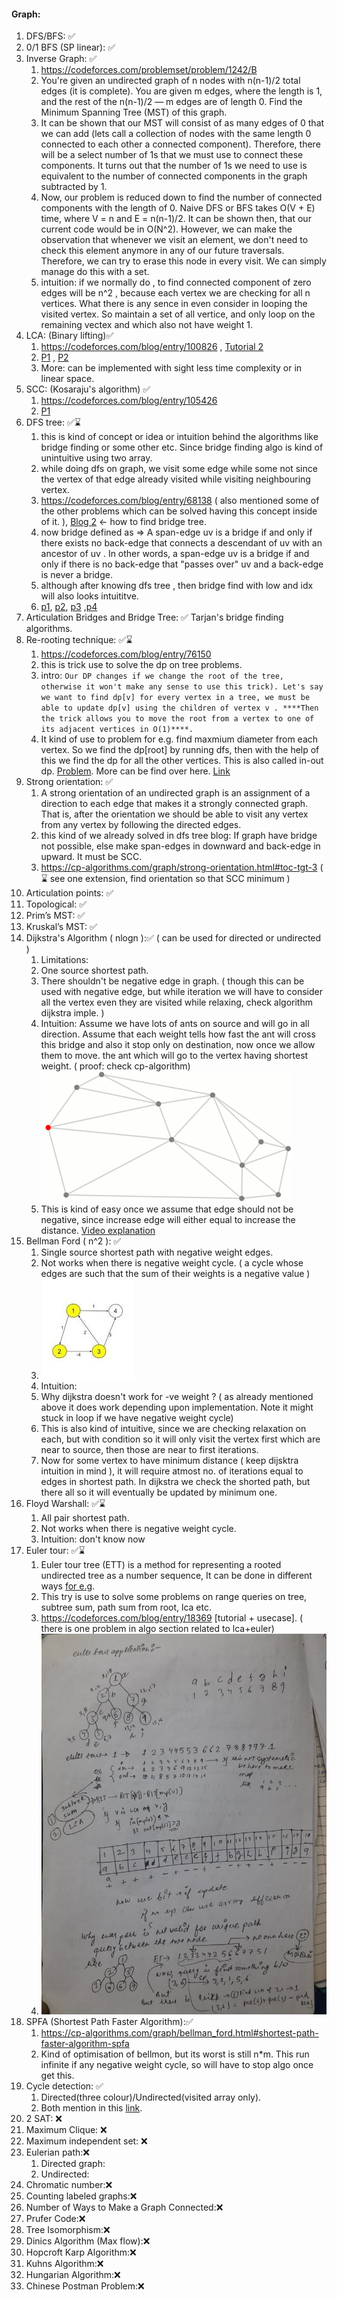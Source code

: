 #### Graph:
1. DFS/BFS: ✅ 
2. 0/1 BFS (SP linear): ✅ 
3. Inverse Graph: ✅
   1. https://codeforces.com/problemset/problem/1242/B
   2. You're given an undirected graph of n nodes with n(n-1)/2 total edges (it is complete). You are given m edges, where the length is 1, and the rest of the n(n-1)/2 — m edges are of length 0. Find the Minimum Spanning Tree (MST) of this graph.
   3. It can be shown that our MST will consist of as many edges of 0 that we can add (lets call a collection of nodes with the same length 0 connected to each other a connected component). Therefore, there will be a select number of 1s that we must use to connect these components. It turns out that the number of 1s we need to use is equivalent to the number of connected components in the graph subtracted by 1.
   4. Now, our problem is reduced down to find the number of connected components with the length of 0. Naive DFS or BFS takes O(V + E) time, where V = n and E = n(n-1)/2. It can be shown then, that our current code would be in O(N^2). However, we can make the observation that whenever we visit an element, we don't need to check this element anymore in any of our future traversals. Therefore, we can try to erase this node in every visit. We can simply manage do this with a set.
   5. intuition: if we normally do , to find connected component of zero edges will be n^2 , because each vertex we are checking for all n vertices. What there is any sence in even consider in looping the visited vertex. So maintain a set of all vertice, and only loop on the remaining vectex and which also not have weight 1. 
4. LCA: (Binary lifting)✅
   1. https://codeforces.com/blog/entry/100826 , [Tutorial 2](https://codeforces.com/blog/entry/74847)
   2. [P1](https://codeforces.com/contest/1516/problem/D) , [P2](https://codeforces.com/contest/1142/problem/B)
   3. More: can be implemented with sight less time complexity or in linear space.
5. SCC: (Kosaraju's algorithm) ✅ 
   1. https://codeforces.com/blog/entry/105426
   2. [P1](https://codeforces.com/contest/22/problem/E)
6. DFS tree: ✅⌛
   1. this is kind of concept or idea or intuition behind the algorithms like bridge finding or some other etc. Since bridge finding algo is kind of unintuitive using two array.
   2. while doing dfs on graph, we visit some edge while some not since the vertex of that edge already visited while visiting neighbouring vertex. 
   3. https://codeforces.com/blog/entry/68138 ( also mentioned some of the other problems which can be solved having this concept inside of it. ), [Blog 2](https://codeforces.com/blog/entry/99259) <- how to find bridge tree.  
   4. now bridge defined as =>  A span-edge uv is a bridge if and only if there exists no back-edge that connects a descendant of uv with an ancestor of uv . In other words, a span-edge uv is a bridge if and only if there is no back-edge that "passes over" uv and a back-edge is never a bridge.
   5. although after knowing dfs tree , then bridge find with low and idx will also looks intuititve.
   6. [p1](https://codeforces.com/contest/412/problem/D), [p2](https://codeforces.com/contest/231/problem/E), [p3](https://codeforces.com/problemset/problem/1000/E) ,[p4](https://codeforces.com/contest/1364/problem/D)
7. Articulation Bridges and Bridge Tree: ✅  Tarjan's bridge finding algorithms.
8. Re-rooting technique: ✅⌛
   1. https://codeforces.com/blog/entry/76150
   2. this is trick use to solve the dp on tree problems.
   3. intro: 
``
      Our DP changes if we change the root of the tree, otherwise it won't make any sense to use this trick). Let's say we want to find dp[v] for every vertex in a tree, we must be able to update dp[v] using the children of vertex v . ****Then the trick allows you to move the root from a vertex to one of its adjacent vertices in O(1)****.
`` 
   4. It kind of use to problem for e.g. find maxmium diameter from each vertex. So we find the dp[root] by running dfs, then with the help of this we find the dp for all the other vertices. This is also called in-out dp. [Problem](https://codeforces.com/contest/1187/problem/E). More can be find over here. [Link](https://codeforces.com/blog/entry/20935)  
9. Strong orientation: ✅
   1. A strong orientation of an undirected graph is an assignment of a direction to each edge that makes it a strongly connected graph. That is, after the orientation we should be able to visit any vertex from any vertex by following the directed edges.
   2. this kind of we already solved in dfs tree blog: If graph have bridge not possible, else make span-edges in downward and back-edge in upward. It must be SCC.
   3. https://cp-algorithms.com/graph/strong-orientation.html#toc-tgt-3 ( ⌛ see one extension, find orientation so that SCC minimum )
10. Articulation points: ✅
11. Topological: ✅
12. Prim’s MST: ✅
13. Kruskal’s MST: ✅
14. Dijkstra's Algorithm ( nlogn ):✅ ( can be used for directed or undirected ) 
    1. Limitations:
    2. One source shortest path.
    3. There shouldn't be negative edge in graph. ( though this can be used with negative edge, but while iteration we will have to consider all the vertex even they are visited while relaxing, check algorithm dijkstra imple. )
    4. Intuition: Assume we have lots of ants on source and will go in all direction. Assume that each weight tells how fast the ant will cross this bridge and also it stop only on destination, now once we allow them to move. the ant which will go to the vertex having shortest weight. ( proof: check cp-algorithm)  
    ![alt_text](dijkstra.gif)
    5. This is kind of easy once we assume that edge should not be negative, since increase edge will either equal to increase the distance. [Video explanation](https://www.youtube.com/watch?v=MD_KigIdnD8&t=301s&ab_channel=Learner%27sParadise)
15. Bellman Ford ( n^2 ): ✅
    1. Single source shortest path with negative weight edges.
    2. Not works when there is negative weight cycle. ( a cycle whose edges are such that the sum of their weights is a negative value )
    3. ![img.png](img.png)
    4. Intuition: 
    5. Why dijkstra doesn't work for -ve weight ? ( as already mentioned above it does work depending upon implementation. Note it might stuck in loop if we have negative weight cycle)
    6. This is also kind of intuitive, since we are checking relaxation on each, but with condition so it will only visit the vertex first which are near to source, then those are near to first iterations.
    7. Now for some vertex to have minimum distance ( keep dijsktra intuition in mind ), it will require atmost no. of iterations equal to edges in shortest path. In dijkstra we check the shorted path, but there all so it will eventually be updated by minimum one.
16. Floyd Warshall: ✅⌛
    1. All pair shortest path.
    2. Not works when there is negative weight cycle.
    3. Intuition: don't know now
17. Euler tour: ✅⌛
    1. Euler tour tree (ETT) is a method for representing a rooted undirected tree as a number sequence, It can be done in different ways [for e.g](https://codeforces.com/blog/entry/63020).
    2. This try is use to solve some problems on range queries on tree, subtree sum, path sum from root, lca etc.
    3. https://codeforces.com/blog/entry/18369 [tutorial + usecase]. ( there is one problem in algo section related to lca+euler)
    4. ![alt_text](euler.jpeg)
18. SPFA (Shortest Path Faster Algorithm):✅
    1. https://cp-algorithms.com/graph/bellman_ford.html#shortest-path-faster-algorithm-spfa
    2. Kind of optimisation of bellmon, but its worst is still n*m. This run infinite if any negative weight cycle, so will have to stop algo once get this.
19. Cycle detection: ✅ 
    1. Directed(three colour)/Undirected(visited array only). 
    2. Both mention in this [link]((https://cp-algorithms.com/graph/finding-cycle.html)).
20. 2 SAT: ❌
21. Maximum Clique: ❌
22. Maximum independent set: ❌
23. Eulerian path:❌
    1. Directed graph:
    2. Undirected:
24. Chromatic number:❌
25. Counting labeled graphs:❌
26. Number of Ways to Make a Graph Connected:❌
27. Prufer Code:❌
28. Tree Isomorphism:❌
29. Dinics Algorithm (Max flow):❌
30. Hopcroft Karp Algorithm:❌
31. Kuhns Algorithm:❌
32. Hungarian Algorithm:❌
33. Chinese Postman Problem:❌
